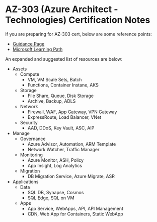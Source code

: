 # AZ-303 (Azure Architect - Technologies) Certification Notes 
If you are preparing for AZ-303 cert, below are some reference points: 
- [Guidance Page](https://docs.microsoft.com/en-us/learn/certifications/exams/az-303)
- [Microsoft Learning Path](https://docs.microsoft.com/en-us/learn/browse/?roles=solution-architect&products=azure&resource_type=learning%20path)

An expanded and suggested list of resources are below: 
- Assets 
    - Compute
        - VM, VM Scale Sets, Batch
        - Functions, Container Instane, AKS 
    - Storage  
        - File Share, Queue, Disk Storage 
        - Archive, Backup, ADLS 
    - Network 
        - Firewall, WAF, App Gateway, VPN Gateway
        - ExpressRoute, Load Balancer, VNet
    - Security  
        - AAD, DDoS, Key Vault, ASC, AIP 
- Manage
    - Governance  
        - Azure Advisor, Automation, ARM Template 
        - Network Watcher, Traffic Manager
    - Monitoring
        - Azure Monitor, ASH, Policy
        - App Insight, Log Analytics 
    - Migration 
        - DB Migration Service, Azure Migrate, ASR
- Applications 
    - Data 
        - SQL DB, Synapse, Cosmos
        - SQL Edge, SQL on VM
    - Apps 
        - App Service, WebApps, API, API Management 
        - CDN, Web App for Containers, Static WebApp